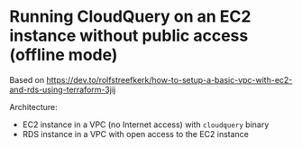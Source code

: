 # Running CloudQuery on an EC2 instance without public access (offline mode)

Based on https://dev.to/rolfstreefkerk/how-to-setup-a-basic-vpc-with-ec2-and-rds-using-terraform-3jij

Architecture:
- EC2 instance in a VPC (no Internet access) with `cloudquery` binary
- RDS instance in a VPC with open access to the EC2 instance

